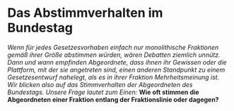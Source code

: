 # Das Abstimmverhalten im Bundestag

*Wenn für jedes Gesetzesvorhaben einfach nur monolithische Fraktionen gemäß ihrer Größe abstimmen würden, wären Debatten ziemlich unnütz.*
*Dann und wann empfinden Abgeordnete, dass ihnen ihr Gewissen oder die Plattform, mit der sie angetreten sind, einen anderen Standpunkt zu einem Gesetzesentwurf nahelegt, als es in ihrer Fraktion Mehrheitsmeinung ist.*
*Wir blicken also auf das Stimmverhalten der Abgeordneten des Bundestags.*
*Unsere Frage lautet zum Einen:*
**Wie oft stimmen die Abgeordneten einer Fraktion entlang der Fraktionslinie oder dagegen?**
